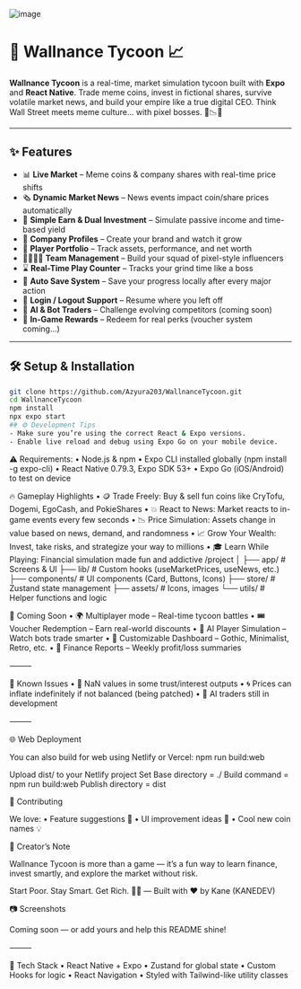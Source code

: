 
![image](https://github.com/user-attachments/assets/9a7cda6a-1c5a-4377-bdc1-d9951c85d524)



# 💸 Wallnance Tycoon 📈

**Wallnance Tycoon** is a real-time, market simulation tycoon built with **Expo** and **React Native**. Trade meme coins, invest in fictional shares, survive volatile market news, and build your empire like a true digital CEO. Think Wall Street meets meme culture... with pixel bosses. 🐸📉🚀

---

## ✨ Features

- 📊 **Live Market** – Meme coins & company shares with real-time price shifts
- 🗞️ **Dynamic Market News** – News events impact coin/share prices automatically
- 💸 **Simple Earn & Dual Investment** – Simulate passive income and time-based yield
- 🏢 **Company Profiles** – Create your brand and watch it grow
- 👤 **Player Portfolio** – Track assets, performance, and net worth
- 👨‍👩‍👧‍👦 **Team Management** – Build your squad of pixel-style influencers
- ⌛ **Real-Time Play Counter** – Tracks your grind time like a boss
- 💾 **Auto Save System** – Save your progress locally after every major action
- 🔐 **Login / Logout Support** – Resume where you left off
- 🤖 **AI & Bot Traders** – Challenge evolving competitors (coming soon)
- 🎁 **In-Game Rewards** – Redeem for real perks (voucher system coming...)

---

## 🛠 Setup & Installation

```bash
git clone https://github.com/Azyura203/WallnanceTycoon.git
cd WallnanceTycoon
npm install
npx expo start
## ⚙️ Development Tips
- Make sure you’re using the correct React & Expo versions.
- Enable live reload and debug using Expo Go on your mobile device.
```
⚠️ Requirements:
	•	Node.js & npm
	•	Expo CLI installed globally (npm install -g expo-cli)
	•	React Native 0.79.3, Expo SDK 53+
	•	Expo Go (iOS/Android) to test on device

🔥 Gameplay Highlights
	•	🪙 Trade Freely: Buy & sell fun coins like CryTofu, Dogemi, EgoCash, and PokieShares
	•	💥 React to News: Market reacts to in-game events every few seconds
	•	📉 Price Simulation: Assets change in value based on news, demand, and randomness
	•	📈 Grow Your Wealth: Invest, take risks, and strategize your way to millions
	•	🎓 Learn While Playing: Financial simulation made fun and addictive
/project
│
├── app/                  # Screens & UI
├── lib/                  # Custom hooks (useMarketPrices, useNews, etc.)
├── components/           # UI components (Card, Buttons, Icons)
├── store/                # Zustand state management
├── assets/               # Icons, images
└── utils/                # Helper functions and logic

🧪 Coming Soon
	•	🌍 Multiplayer mode – Real-time tycoon battles
	•	🎟️ Voucher Redemption – Earn real-world discounts
	•	🧠 AI Player Simulation – Watch bots trade smarter
	•	🎨 Customizable Dashboard – Gothic, Minimalist, Retro, etc.
	•	🧾 Finance Reports – Weekly profit/loss summaries

⸻

🐞 Known Issues
	•	🚫 NaN values in some trust/interest outputs
	•	🌀 Prices can inflate indefinitely if not balanced (being patched)
	•	🤖 AI traders still in development

⸻

🌐 Web Deployment

You can also build for web using Netlify or Vercel:
npm run build:web

Upload dist/ to your Netlify project
Set Base directory = ./
Build command = npm run build:web
Publish directory = dist

🙌 Contributing

We love:
	•	Feature suggestions 🧠
	•	UI improvement ideas 🎨
	•	Cool new coin names 💡
 
👑 Creator’s Note

Wallnance Tycoon is more than a game — it’s a fun way to learn finance, invest smartly, and explore the market without risk.

Start Poor. Stay Smart. Get Rich. 💼🔥
— Built with ❤️ by Kane (KANEDEV)

 📷 Screenshots

Coming soon — or add yours and help this README shine!

⸻

🧠 Tech Stack
	•	React Native + Expo
	•	Zustand for global state
	•	Custom Hooks for logic
	•	React Navigation
	•	Styled with Tailwind-like utility classes

